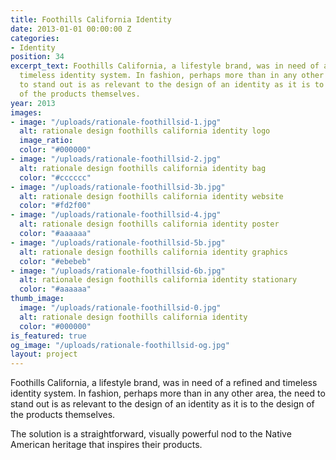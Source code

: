 ```yaml
---
title: Foothills California Identity
date: 2013-01-01 00:00:00 Z
categories:
- Identity
position: 34
excerpt_text: Foothills California, a lifestyle brand, was in need of a refined and
  timeless identity system. In fashion, perhaps more than in any other area, the need
  to stand out is as relevant to the design of an identity as it is to the design
  of the products themselves.
year: 2013
images:
- image: "/uploads/rationale-foothillsid-1.jpg"
  alt: rationale design foothills california identity logo
  image_ratio: 
  color: "#000000"
- image: "/uploads/rationale-foothillsid-2.jpg"
  alt: rationale design foothills california identity bag
  color: "#cccccc"
- image: "/uploads/rationale-foothillsid-3b.jpg"
  alt: rationale design foothills california identity website
  color: "#fd2f00"
- image: "/uploads/rationale-foothillsid-4.jpg"
  alt: rationale design foothills california identity poster
  color: "#aaaaaa"
- image: "/uploads/rationale-foothillsid-5b.jpg"
  alt: rationale design foothills california identity graphics
  color: "#ebebeb"
- image: "/uploads/rationale-foothillsid-6b.jpg"
  alt: rationale design foothills california identity stationary
  color: "#aaaaaa"
thumb_image:
  image: "/uploads/rationale-foothillsid-0.jpg"
  alt: rationale design foothills california identity
  color: "#000000"
is_featured: true
og_image: "/uploads/rationale-foothillsid-og.jpg"
layout: project
---
```


Foothills California, a lifestyle brand, was in need of a refined and timeless identity system. In fashion, perhaps more than in any other area, the need to stand out is as relevant to the design of an identity as it is to the design of the products themselves.

The solution is a straightforward, visually powerful nod to the Native American heritage that inspires their products.